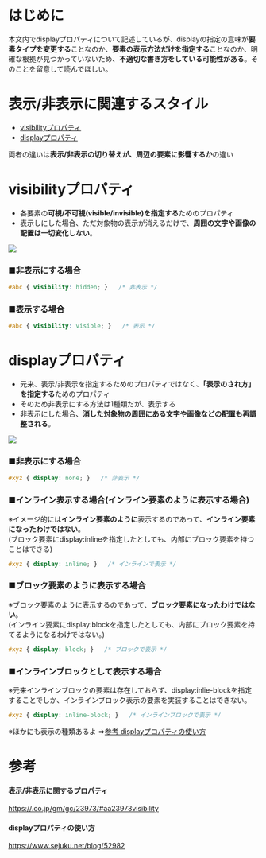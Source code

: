 # はじめに
本文内でdisplayプロパティについて記述しているが、displayの指定の意味が**要素タイプを変更する**ことなのか、**要素の表示方法だけを指定する**ことなのか、明確な根拠が見つかっていないため、**不適切な書き方をしている可能性がある**。そのことを留意して読んでほしい。

# 表示/非表示に関連するスタイル
- [visibilityプロパティ](#visibilityプロパティ)
- [displayプロパティ](#displayプロパティ)

両者の違いは**表示/非表示の切り替えが、周辺の要素に影響するか**の違い


# visibilityプロパティ
- 各要素の**可視/不可視(visible/invisible)を指定する**ためのプロパティ
- 表示しにした場合、ただ対象物の表示が消えるだけで、**周囲の文字や画像の配置は一切変化しない**。  
  
![](https://pro-aa.s3.ap-northeast-1.amazonaws.com/aa/gm/article/2/3/9/7/3/201807260041/visibilityimageL.png)
  
### ■非表示にする場合
```css
#abc { visibility: hidden; }   /* 非表示 */
```

### ■表示する場合
```css
#abc { visibility: visible; }   /* 表示 */
```

# displayプロパティ
- 元来、表示/非表示を指定するためのプロパティではなく、**「表示のされ方」を指定する**ためのプロパティ
- そのため非表示にする方法は1種類だが、表示する
- 非表示にした場合、**消した対象物の周囲にある文字や画像などの配置も再調整される**。  
  
![](https://pro-aa.s3.ap-northeast-1.amazonaws.com/aa/gm/article/2/3/9/7/3/201807260042/displayimageL.png)

### ■非表示にする場合
```css
#xyz { display: none; }   /* 非表示 */
```
### ■インライン表示する場合(インライン要素のように表示する場合)
※イメージ的には**インライン要素のように**表示するのであって、**インライン要素になったわけではない**。  
  (ブロック要素にdisplay:inlineを指定したとしても、内部にブロック要素を持つことはできる)
```css
#xyz { display: inline; }   /* インラインで表示 */
```

### ■ブロック要素のように表示する場合
※ブロック要素のように表示するのであって、**ブロック要素になったわけではない**。  
  (インライン要素にdisplay:blockを指定したとしても、内部にブロック要素を持てるようになるわけではない。)
```css
#xyz { display: block; }   /* ブロックで表示 */
```

### ■インラインブロックとして表示する場合
※元来インラインブロックの要素は存在しておらず、display:inlie-blockを指定することでしか、インラインブロック表示の要素を実装することはできない。
```css
#xyz { display: inline-block; }   /* インラインブロックで表示 */
```

※ほかにも表示の種類あるよ ⇒[参考 displayプロパティの使い方](#displayプロパティの使い方)

# 参考
#### 表示/非表示に関するプロパティ
[https://.co.jp/gm/gc/23973/#aa23973visibility](https://.co.jp/gm/gc/23973/#aa23973visibility)

#### displayプロパティの使い方
https://www.sejuku.net/blog/52982
